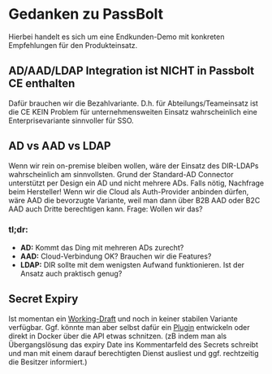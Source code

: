 # Gedanken zu PassBolt
Hierbei handelt es sich um eine Endkunden-Demo mit konkreten Empfehlungen für den Produkteinsatz.
## AD/AAD/LDAP Integration ist NICHT in Passbolt CE enthalten
Dafür brauchen wir die Bezahlvariante. D.h. für Abteilungs/Teameinsatz ist die CE KEIN Problem für unternehmensweiten Einsatz wahrscheinlich eine Enterprisevariante sinnvoller für SSO.

## AD vs AAD vs LDAP
Wenn wir rein on-premise bleiben wollen, wäre der Einsatz des DIR-LDAPs wahrscheinlich am sinnvollsten. Grund der Standard-AD Connector unterstützt per Design ein AD und nicht mehrere ADs. Falls nötig, Nachfrage beim Hersteller! Wenn wir die Cloud als Auth-Provider anbinden dürfen, wäre AAD die bevorzugte Variante, weil man dann über B2B AAD oder B2C AAD auch Dritte berechtigen kann. Frage: Wollen wir das?
### tl;dr:
* **AD:** Kommt das Ding mit mehreren ADs zurecht?
* **AAD:** Cloud-Verbindung OK? Brauchen wir die Features?
* **LDAP:** DIR sollte mit dem wenigsten Aufwand funktionieren. Ist der Ansatz auch praktisch genug?

## Secret Expiry
Ist momentan ein [Working-Draft](https://docs.google.com/document/d/1gVpiU5ejVxgSmpWg6Tt0eZ_7s92RI7cfJhfiD_fiiDs/edit#heading=h.snkvmfmtcj2b) und noch in keiner stabilen Variante verfügbar. Ggf. könnte man aber selbst dafür ein [Plugin](https://community.passbolt.com/t/documentation-on-how-to-create-plugins/2913) entwickeln oder direkt in Docker über die API etwas schnitzen. (zB indem man als Übergangslösung das expiry Date ins Kommentarfeld des Secrets schreibt und man mit einem darauf berechtigten Dienst ausliest und ggf. rechtzeitig die Besitzer informiert.)